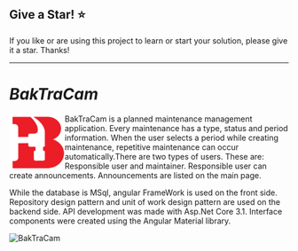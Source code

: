 ## Give a Star! :star:

If you like or are using this project to learn or start your solution, please give it a star. Thanks!
<hr>

# <i>BakTraCam</i>
<img align="left" width="100" height="100" src="https://github.com/NisanurBulut/BakTraCam/blob/master/ui/BakTraCam.ClientApp/src/assets/img/app-logo.PNG"><p>BakTraCam is a planned maintenance management application. Every maintenance has a type, status and period information. When the user selects a period while creating maintenance, repetitive maintenance can occur automatically.There are two types of users. These are: Responsible user and maintainer. Responsible user can create announcements. Announcements are listed on the main page. </p>

While the database is MSql, angular FrameWork is used on the front side. Repository design pattern and unit of work design pattern are used on the backend side. API development was made with Asp.Net Core 3.1. Interface components were created using the Angular Material library.

![BakTraCam](https://github.com/NisanurBulut/BakTraCam/blob/master/ui/BakTraCam.ClientApp/src/assets/Trailer/app.gif)
